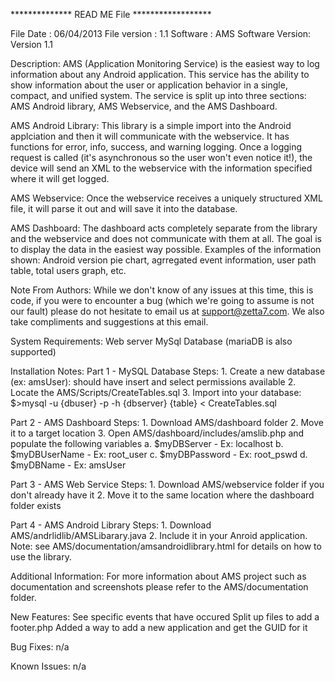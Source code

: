 ************** READ ME File ******************

File Date 		: 06/04/2013
File version 	: 1.1
Software		: AMS
Software Version: Version 1.1

Description:
AMS (Application Monitoring Service) is the easiest way to log information about any Android application. This service has the ability to show information about the user or application behavior in a single, compact, and unified system. The service is split up into three sections: AMS Android library, AMS Webservice, and the AMS Dashboard. 


AMS Android Library:
This library is a simple import into the Android applciation and then it will communicate with the webservice. It has functions for error, info, success, and warning logging. Once a logging request is called (it's asynchronous so the user won't even notice it!), the device will send an XML to the webservice with the information specified where it will get logged.


AMS Webservice:
Once the webservice receives a uniquely structured XML file, it will parse it out and will save it into the database.

AMS Dashboard:
The dashboard acts completely separate from the library and the webservice and does not communicate with them at all. The goal is to display the data in the easiest way possible. Examples of the information shown: Android version pie chart, agrregated event information, user path table, total users graph, etc.

Note From Authors:
While we don't know of any issues at this time, this is code, if you were to encounter a bug (which we're going to assume is not our fault) please do not hesitate to email us at support@zetta7.com. We also take compliments and suggestions at this email.

System Requirements:
Web server
MySql Database (mariaDB is also supported)

Installation Notes:
Part 1 - MySQL Database
	Steps:
	1. Create a new database (ex: amsUser): should have insert and select permissions available
	2. Locate the AMS/Scripts/CreateTables.sql
	3. Import into your database: $>mysql -u {dbuser} -p -h {dbserver} {table} < CreateTables.sql

Part 2 - AMS Dashboard
	Steps:
	1. Download AMS/dashboard folder
	2. Move it to a target location
	3. Open AMS/dashboard/includes/amslib.php and populate the following variables
		a. $myDBServer 		- Ex: localhost
		b. $myDBUserName 	- Ex: root_user
		c. $myDBPassword 	- Ex: root_pswd
		d. $myDBName 		- Ex: amsUser

Part 3 - AMS Web Service
	Steps:
	1. Download AMS/webservice folder if you don't already have it
	2. Move it to the same location where the dashboard folder exists

Part 4 - AMS Android Library
	Steps:
	1. Download AMS/andrlidlib/AMSLibarary.java
	2. Include it in your Anroid application.
	Note: see AMS/documentation/amsandroidlibrary.html for details on how to use the library.

Additional Information:
For more information about AMS project such as documentation and screenshots please refer to the AMS/documentation folder.

New Features:
See specific events that have occured
Split up files to add a footer.php
Added a way to add a new application and get the GUID for it

Bug Fixes:
n/a

Known Issues:
n/a
